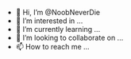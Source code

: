 - 👋 Hi, I’m @NoobNeverDie
- 👀 I’m interested in ...
- 🌱 I’m currently learning ...
- 💞️ I’m looking to collaborate on ...
- 📫 How to reach me ...

<!---
NoobNeverDie/NoobNeverDie is a ✨ special ✨ repository because its `README.md` (this file) appears on your GitHub profile.
You can click the Preview link to take a look at your changes.
--->
